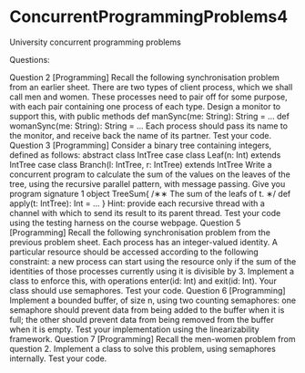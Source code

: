 # ConcurrentProgrammingProblems4
University concurrent programming problems


Questions:

Question 2
[Programming] Recall the following synchronisation problem from an earlier sheet. There are two types of client process, which we shall call men and women. These processes need to pair off for some purpose, with each pair containing one process of each type. Design a monitor to support this, with public methods
def manSync(me: String): String = ... def womanSync(me: String): String = ...
Each process should pass its name to the monitor, and receive back the name of its partner. Test your code.
Question 3
[Programming] Consider a binary tree containing integers, defined as follows:
abstract class IntTree
case class Leaf(n: Int) extends IntTree
case class Branch(l: IntTree, r: IntTree) extends IntTree
Write a concurrent program to calculate the sum of the values on the leaves of the tree, using the recursive parallel pattern, with message passing. Give you program signature
1
object TreeSum{
/∗∗ The sum of the leafs of t. ∗/ def apply(t: IntTree): Int = ...
}
Hint: provide each recursive thread with a channel with which to send its result to its parent thread. Test your code using the testing harness on the course webpage.
Question 5
[Programming] Recall the following synchronisation problem from the previous problem sheet. Each process has an integer-valued identity. A particular resource should be accessed according to the following constraint: a new process can start using the resource only if the sum of the identities of those processes currently using it is divisible by 3. Implement a class to enforce this, with operations enter(id: Int) and exit(id: Int). Your class should use semaphores.
Test your code.
Question 6
[Programming] Implement a bounded buffer, of size n, using two counting semaphores: one semaphore should prevent data from being added to the buffer when it is full; the other should prevent data from being removed from the buffer when it is empty.
Test your implementation using the linearizability framework.
Question 7
[Programming] Recall the men-women problem from question 2. Implement a class to
solve this problem, using semaphores internally. Test your code.

